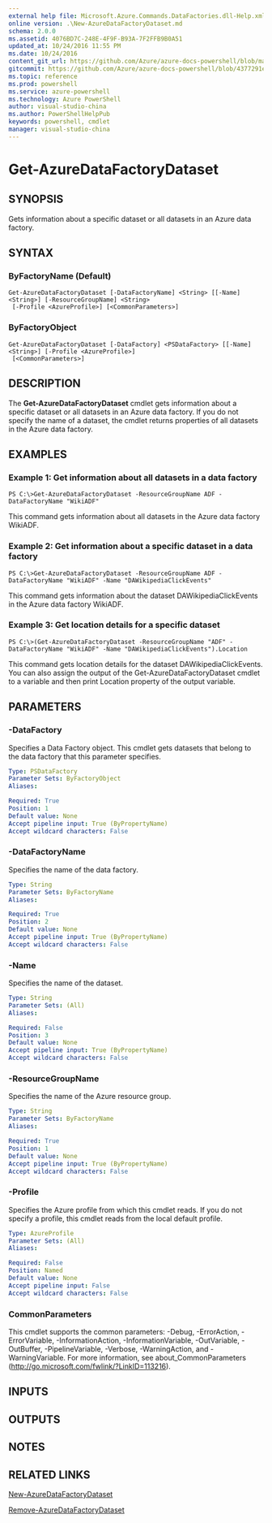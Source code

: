 ```yaml
---
external help file: Microsoft.Azure.Commands.DataFactories.dll-Help.xml
online version: .\New-AzureDataFactoryDataset.md
schema: 2.0.0
ms.assetid: 4076BD7C-248E-4F9F-B93A-7F2FFB9B0A51
updated_at: 10/24/2016 11:55 PM
ms.date: 10/24/2016
content_git_url: https://github.com/Azure/azure-docs-powershell/blob/master/azureps-cmdlets-docs/ResourceManager/AzureRM.DataFactories/v0.9.8/Get-AzureDataFactoryDataset.md
gitcommit: https://github.com/Azure/azure-docs-powershell/blob/4377291ee360e58e2c1c5d644155daf6a0279055/azureps-cmdlets-docs/ResourceManager/AzureRM.DataFactories/v0.9.8/Get-AzureDataFactoryDataset.md
ms.topic: reference
ms.prod: powershell
ms.service: azure-powershell
ms.technology: Azure PowerShell
author: visual-studio-china
ms.author: PowerShellHelpPub
keywords: powershell, cmdlet
manager: visual-studio-china
---
```


# Get-AzureDataFactoryDataset

## SYNOPSIS
Gets information about a specific dataset or all datasets in an Azure data factory.

## SYNTAX

### ByFactoryName (Default)
```
Get-AzureDataFactoryDataset [-DataFactoryName] <String> [[-Name] <String>] [-ResourceGroupName] <String>
 [-Profile <AzureProfile>] [<CommonParameters>]
```

### ByFactoryObject
```
Get-AzureDataFactoryDataset [-DataFactory] <PSDataFactory> [[-Name] <String>] [-Profile <AzureProfile>]
 [<CommonParameters>]
```

## DESCRIPTION
The **Get-AzureDataFactoryDataset** cmdlet gets information about a specific dataset or all datasets in an Azure data factory.
If you do not specify the name of a dataset, the cmdlet returns properties of all datasets in the Azure data factory.

## EXAMPLES

### Example 1: Get information about all datasets in a data factory
```
PS C:\>Get-AzureDataFactoryDataset -ResourceGroupName ADF -DataFactoryName "WikiADF"
```

This command gets information about all datasets in the Azure data factory WikiADF.

### Example 2: Get information about a specific dataset in a data factory
```
PS C:\>Get-AzureDataFactoryDataset -ResourceGroupName ADF -DataFactoryName "WikiADF" -Name "DAWikipediaClickEvents"
```

This command gets information about the dataset DAWikipediaClickEvents in the Azure data factory WikiADF.

### Example 3: Get location details for a specific dataset
```
PS C:\>(Get-AzureDataFactoryDataset -ResourceGroupName "ADF" -DataFactoryName "WikiADF" -Name "DAWikipediaClickEvents").Location
```

This command gets location details for the dataset DAWikipediaClickEvents.
You can also assign the output of the Get-AzureDataFactoryDataset cmdlet to a variable and then print Location property of the output variable.

## PARAMETERS

### -DataFactory
Specifies a Data Factory object.
This cmdlet gets datasets that belong to the data factory that this parameter specifies.

```yaml
Type: PSDataFactory
Parameter Sets: ByFactoryObject
Aliases: 

Required: True
Position: 1
Default value: None
Accept pipeline input: True (ByPropertyName)
Accept wildcard characters: False
```

### -DataFactoryName
Specifies the name of the data factory.

```yaml
Type: String
Parameter Sets: ByFactoryName
Aliases: 

Required: True
Position: 2
Default value: None
Accept pipeline input: True (ByPropertyName)
Accept wildcard characters: False
```

### -Name
Specifies the name of the dataset.

```yaml
Type: String
Parameter Sets: (All)
Aliases: 

Required: False
Position: 3
Default value: None
Accept pipeline input: True (ByPropertyName)
Accept wildcard characters: False
```

### -ResourceGroupName
Specifies the name of the Azure resource group.

```yaml
Type: String
Parameter Sets: ByFactoryName
Aliases: 

Required: True
Position: 1
Default value: None
Accept pipeline input: True (ByPropertyName)
Accept wildcard characters: False
```

### -Profile
Specifies the Azure profile from which this cmdlet reads.
If you do not specify a profile, this cmdlet reads from the local default profile.

```yaml
Type: AzureProfile
Parameter Sets: (All)
Aliases: 

Required: False
Position: Named
Default value: None
Accept pipeline input: False
Accept wildcard characters: False
```

### CommonParameters
This cmdlet supports the common parameters: -Debug, -ErrorAction, -ErrorVariable, -InformationAction, -InformationVariable, -OutVariable, -OutBuffer, -PipelineVariable, -Verbose, -WarningAction, and -WarningVariable. For more information, see about_CommonParameters (http://go.microsoft.com/fwlink/?LinkID=113216).

## INPUTS

## OUTPUTS

## NOTES

## RELATED LINKS

[New-AzureDataFactoryDataset](xref:ResourceManager/AzureRM.DataFactories/v0.9.8/New-AzureDataFactoryDataset.md)

[Remove-AzureDataFactoryDataset](xref:ResourceManager/AzureRM.DataFactories/v0.9.8/Remove-AzureDataFactoryDataset.md)


